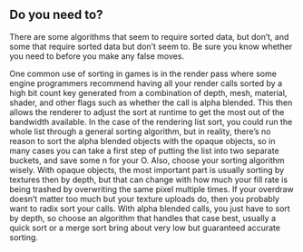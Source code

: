 Do you need to?
---------------

There are some algorithms that seem to require sorted data, but don’t,
and some that require sorted data but don’t seem to. Be sure you know
whether you need to before you make any false moves.

One common use of sorting in games is in the render pass where some
engine programmers recommend having all your render calls sorted by a
high bit count key generated from a combination of depth, mesh,
material, shader, and other flags such as whether the call is alpha
blended. This then allows the renderer to adjust the sort at runtime to
get the most out of the bandwidth available. In the case of the
rendering list sort, you could run the whole list through a general
sorting algorithm, but in reality, there’s no reason to sort the alpha
blended objects with the opaque objects, so in many cases you can take a
first step of putting the list into two separate buckets, and save some
n for your O. Also, choose your sorting algorithm wisely. With opaque
objects, the most important part is usually sorting by textures then by
depth, but that can change with how much your fill rate is being trashed
by overwriting the same pixel multiple times. If your overdraw doesn’t
matter too much but your texture uploads do, then you probably want to
radix sort your calls. With alpha blended calls, you just have to sort
by depth, so choose an algorithm that handles that case best, usually a
quick sort or a merge sort bring about very low but guaranteed accurate
sorting.

